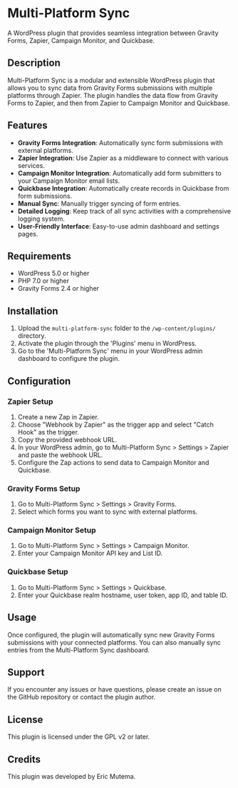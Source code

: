 # Multi-Platform Sync

A WordPress plugin that provides seamless integration between Gravity Forms, Zapier, Campaign Monitor, and Quickbase.

## Description

Multi-Platform Sync is a modular and extensible WordPress plugin that allows you to sync data from Gravity Forms submissions with multiple platforms through Zapier. The plugin handles the data flow from Gravity Forms to Zapier, and then from Zapier to Campaign Monitor and Quickbase.

## Features

- **Gravity Forms Integration**: Automatically sync form submissions with external platforms.
- **Zapier Integration**: Use Zapier as a middleware to connect with various services.
- **Campaign Monitor Integration**: Automatically add form submitters to your Campaign Monitor email lists.
- **Quickbase Integration**: Automatically create records in Quickbase from form submissions.
- **Manual Sync**: Manually trigger syncing of form entries.
- **Detailed Logging**: Keep track of all sync activities with a comprehensive logging system.
- **User-Friendly Interface**: Easy-to-use admin dashboard and settings pages.

## Requirements

- WordPress 5.0 or higher
- PHP 7.0 or higher
- Gravity Forms 2.4 or higher

## Installation

1. Upload the `multi-platform-sync` folder to the `/wp-content/plugins/` directory.
2. Activate the plugin through the 'Plugins' menu in WordPress.
3. Go to the 'Multi-Platform Sync' menu in your WordPress admin dashboard to configure the plugin.

## Configuration

### Zapier Setup

1. Create a new Zap in Zapier.
2. Choose "Webhook by Zapier" as the trigger app and select "Catch Hook" as the trigger.
3. Copy the provided webhook URL.
4. In your WordPress admin, go to Multi-Platform Sync > Settings > Zapier and paste the webhook URL.
5. Configure the Zap actions to send data to Campaign Monitor and Quickbase.

### Gravity Forms Setup

1. Go to Multi-Platform Sync > Settings > Gravity Forms.
2. Select which forms you want to sync with external platforms.

### Campaign Monitor Setup

1. Go to Multi-Platform Sync > Settings > Campaign Monitor.
2. Enter your Campaign Monitor API key and List ID.

### Quickbase Setup

1. Go to Multi-Platform Sync > Settings > Quickbase.
2. Enter your Quickbase realm hostname, user token, app ID, and table ID.

## Usage

Once configured, the plugin will automatically sync new Gravity Forms submissions with your connected platforms. You can also manually sync entries from the Multi-Platform Sync dashboard.

## Support

If you encounter any issues or have questions, please create an issue on the GitHub repository or contact the plugin author.

## License

This plugin is licensed under the GPL v2 or later.

## Credits

This plugin was developed by Eric Mutema. 